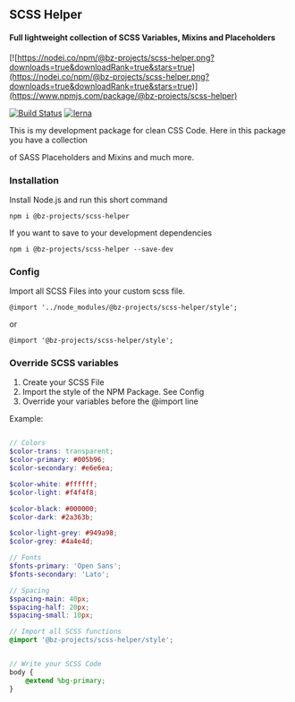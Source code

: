 
## SCSS Helper

  

#### Full lightweight collection of SCSS Variables, Mixins and Placeholders


[![https://nodei.co/npm/@bz-projects/scss-helper.png?downloads=true&downloadRank=true&stars=true](https://nodei.co/npm/@bz-projects/scss-helper.png?downloads=true&downloadRank=true&stars=true)](https://www.npmjs.com/package/@bz-projects/scss-helper)

  [![Build Status](https://travis-ci.com/bz-projects/scss-helper.svg?branch=master)](https://travis-ci.com/bz-projects/scss-helper) [![lerna](https://img.shields.io/badge/maintained%20with-lerna-cc00ff.svg)](https://lerna.js.org)

This is my development package for clean CSS Code. Here in this package you have a collection

of SASS Placeholders and Mixins and much more.

  

### Installation

  

Install Node.js and run this short command 

```
npm i @bz-projects/scss-helper
```

If you want to save to your development dependencies
```
npm i @bz-projects/scss-helper --save-dev
```

### Config

Import all SCSS Files into your custom scss file. 
```
@import '../node_modules/@bz-projects/scss-helper/style';
```
or 
```
@import '@bz-projects/scss-helper/style';
```

### Override SCSS variables

1. Create your SCSS File 
2. Import the style of the NPM Package. See Config
3. Override your variables before the @import line 

Example: 

```scss

// Colors 
$color-trans: transparent;
$color-primary: #005b96;
$color-secondary: #e6e6ea;

$color-white: #ffffff;
$color-light: #f4f4f8;

$color-black: #000000;
$color-dark: #2a363b;

$color-light-grey: #949a98;
$color-grey: #4a4e4d;

// Fonts 
$fonts-primary: 'Open Sans';
$fonts-secondary: 'Lato';

// Spacing 
$spacing-main: 40px;
$spacing-half: 20px;
$spacing-small: 10px;

// Import all SCSS functions
@import '@bz-projects/scss-helper/style';


// Write your SCSS Code
body {
    @extend %bg-primary;
}

```
